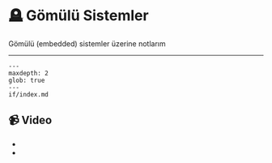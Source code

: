 # 🪦 Gömülü Sistemler

Gömülü (embedded) sistemler üzerine notlarım

---

```{toctree}
---
maxdepth: 2
glob: true
---
if/index.md
```

## 📹 Video

- [](../video/gomulu-embedded-c.md)
- [](../video/cross-compilation.md)
